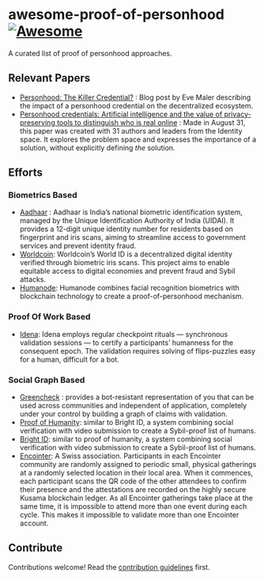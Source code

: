 # awesome-proof-of-personhood [![Awesome](https://awesome.re/badge.svg)](https://awesome.re)

A curated list of proof of personhood approaches.

## Relevant Papers

* [Personhood: The Killer
  Credential?](https://www.vennfactory.com/blog-post/personhood-the-killer-credential) :
  Blog post by Eve Maler describing the impact of a personhood credential on the
  decentralized ecosystem.  
* [Personhood credentials: Artificial intelligence and the value of
privacy-preserving tools to distinguish who is real
online](https://arxiv.org/html/2408.07892v1) : Made in August 31, this paper was
created with 31 authors and leaders from the Identity space. It explores the
problem space and expresses the importance of a solution, without explicitly
defining _the_ solution.

## Efforts 

### Biometrics Based

- [Aadhaar](https://uidai.gov.in/) : Aadhaar is India’s national biometric
  identification system, managed by the Unique Identification Authority of India
  (UIDAI). It provides a 12-digit unique identity number for residents based on
  fingerprint and iris scans, aiming to streamline access to government services
  and prevent identity fraud.
- [Worldcoin](https://worldcoin.org/): Worldcoin’s World ID is a decentralized
  digital identity verified through biometric iris scans. This project aims to
  enable equitable access to digital economies and prevent fraud and Sybil
  attacks.
- [Humanode](https://humanode.io/): Humanode combines facial recognition
  biometrics with blockchain technology to create a proof-of-personhood
  mechanism. 

### Proof Of Work Based

- [Idena](https://www.idena.io/): Idena employs regular checkpoint rituals —
  synchronous validation sessions — to certify a participants’ humanness for the
  consequent epoch. The validation requires solving of flips-puzzles easy for a
  human, difficult for a bot.

### Social Graph Based

- [Greencheck](https://greencheck.world) : provides a bot-resistant
  representation of you that can be used across communities and independent of
  application, completely under your control by building a graph of claims with
  validation.
- [Proof of Humanity](https://proofofhumanity.id/): similar to Bright ID, a
  system combining social verification with video submission to create a
  Sybil-proof list of humans.
- [Bright ID](https://www.brightid.org/): similar to proof of humanity, a
  system combining social verification with video submission to create a
  Sybil-proof list of humans.
- [Encointer](https://encointer.org/): A Swiss association. Participants in each Encointer
  community are randomly assigned to periodic small, physical gatherings at a
  randomly selected location in their local area. When it commences, each
  participant scans the QR code of the other attendees to confirm their presence
  and the attestations are recorded on the highly secure Kusama blockchain
  ledger. As all Encointer gatherings take place at the same time, it is
  impossible to attend more than one event during each cycle. This makes it
  impossible to validate more than one Encointer account.

## Contribute

Contributions welcome! Read the [contribution guidelines](contributing.md) first.
